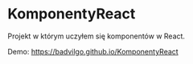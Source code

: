 # KomponentyReact
 Projekt w którym uczyłem się komponentów w React.

 Demo: https://badvilgo.github.io/KomponentyReact
